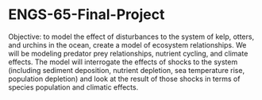 # ENGS-65-Final-Project

Objective: to model the effect of disturbances to the system of kelp, otters, and urchins in the ocean, create a model of ecosystem relationships. We will be modeling predator prey relationships, nutrient cycling, and climate effects. The model will interrogate the effects of shocks to the system (including sediment deposition, nutrient depletion, sea temperature rise, population depletion) and look at the result of those shocks in terms of species population and climatic effects.
